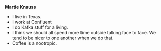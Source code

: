 **Martie Knauss** 
- I live in Texas. 
- I work at Confluent
- I do Kafka stuff for a living. 
- I think we should all spend more time outside talking face to face.  We tend to be nicer to one another when we do that. 
- Coffee is a nootropic. 
